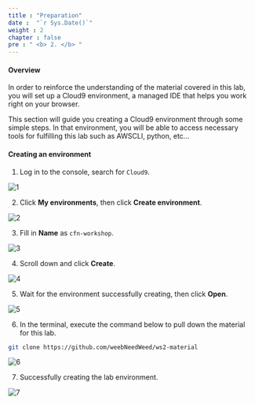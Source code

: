 ```yaml
---
title : "Preparation"
date :  "`r Sys.Date()`" 
weight : 2
chapter : false
pre : " <b> 2. </b> "
---
```


#### Overview

In order to reinforce the understanding of the material covered in this lab, you will set up a Cloud9 environment, a managed IDE that helps you work right on your browser. 

This section will guide you creating a Cloud9 environment through some simple steps. In that environment, you will be able to access necessary tools for fulfilling this lab such as AWSCLI, python, etc...

#### Creating an environment

1. Log in to the console, search for ```Cloud9```.

![1](/images/2-Preparation/1.png)

2. Click **My environments**, then click **Create environment**.

![2](/images/2-Preparation/2.png)

3. Fill in **Name** as ```cfn-workshop```.

![3](/images/2-Preparation/3.png)

4. Scroll down and click **Create**.

![4](/images/2-Preparation/4.png)

5. Wait for the environment successfully creating, then click **Open**.

![5](/images/2-Preparation/5.png)

6. In the terminal, execute the command below to pull down the material for this lab.

```bash
git clone https://github.com/weebNeedWeed/ws2-material
```

![6](/images/2-Preparation/6.png)

7. Successfully creating the lab environment.

![7](/images/2-Preparation/7.png)